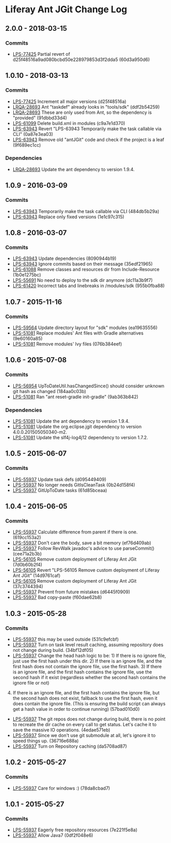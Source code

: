 # Liferay Ant JGit Change Log

## 2.0.0 - 2018-03-15

### Commits
- [LPS-77425] Partial revert of d25f48516a9ad080bcbd50e228979853d3f2dda5
(60d3a950d6)

## 1.0.10 - 2018-03-13

### Commits
- [LPS-77425] Increment all major versions (d25f48516a)
- [LRQA-28693] Ant "taskdef" already looks in "tools/sdk" (ddf2b54259)
- [LRQA-28693] These are only used from Ant, so the dependency is "provided"
(91dbbd33d4)
- [LPS-61099] Delete build.xml in modules (c9a7e1d370)
- [LPS-63943] Revert "LPS-63943 Temporarily make the task callable via CLI"
(0a87e3ea03)
- [LPS-63943] Remove old "antJGit" code and check if the project is a leaf
(9f689ec1cc)

### Dependencies
- [LRQA-28693] Update the ant dependency to version 1.9.4.

## 1.0.9 - 2016-03-09

### Commits
- [LPS-63943] Temporarily make the task callable via CLI (484db5b29a)
- [LPS-63943] Replace only fixed versions (1e1c97c315)

## 1.0.8 - 2016-03-07

### Commits
- [LPS-63943] Update dependencies (8090944b19)
- [LPS-63943] Ignore commits based on their message (35edf21965)
- [LPS-61088] Remove classes and resources dir from Include-Resource
(1b0e1275bc)
- [LPS-55691] No need to deploy to the sdk dir anymore (dc11a3b9f7)
- [LPS-61420] Incorrect tabs and linebreaks in /modules/sdk (955b0fba88)

## 1.0.7 - 2015-11-16

### Commits
- [LPS-59564] Update directory layout for "sdk" modules (ea19635556)
- [LPS-51081] Replace modules' Ant files with Gradle alternatives (9e60160a85)
- [LPS-51081] Remove modules' Ivy files (076b384eef)

## 1.0.6 - 2015-07-08

### Commits
- [LPS-56954] UpToDateUtil.hasChangedSince() should consider unknown git hash as
changed (184aa0c03b)
- [LPS-51081] Ran "ant reset-gradle init-gradle" (9ab363b842)

### Dependencies
- [LPS-51081] Update the ant dependency to version 1.9.4.
- [LPS-51081] Update the org.eclipse.jgit dependency to version
4.0.0.201505050340-m2.
- [LPS-51081] Update the slf4j-log4j12 dependency to version 1.7.2.

## 1.0.5 - 2015-06-07

### Commits
- [LPS-55937] Update task defs (d095449409)
- [LPS-55937] No longer needs GitIsCleanTask (0b24d158f4)
- [LPS-55937] GitUpToDate tasks (61d85bceaa)

## 1.0.4 - 2015-06-05

### Commits
- [LPS-55937] Calculate difference from parent if there is one. (619cc153a2)
- [LPS-55937] Don't care the body, save a bit memory (ef76d409ab)
- [LPS-55937] Follow RevWalk javadoc's advice to use parseCommit() (cee71a2b3b)
- [LPS-56105] Remove custom deployment of Liferay Ant JGit (7d0b60b2f4)
- [LPS-56105] Revert "LPS-56105 Remove custom deployment of Liferay Ant JGit"
(14d9761caf)
- [LPS-56105] Remove custom deployment of Liferay Ant JGit (37c3744394)
- [LPS-55937] Prevent from future mistakes (d6445f0909)
- [LPS-55937] Bad copy-paste (f60dae62b8)

## 1.0.3 - 2015-05-28

### Commits
- [LPS-55937] this may be used outside (531c9efcbf)
- [LPS-55937] Turn on task level result caching, assuming repository does not
change during build. (34bf12df05)
- [LPS-55937] Change the head hash logic to be: 1) If there is no ignore file,
just use the first hash under this dir. 2) If there is an ignore file, and the
first hash does not contain the ignore file, use the first hash. 3) If there is
an ignore file, and the first hash contains the ignore file, use the second hash
if it exist (regardless whether the second hash contains the ignore file or not)
4) If there is an ignore file, and the first hash contains the ignore file, but
the second hash does not exist, fallback to use the first hash, even it does
contain the ignore file. (This is ensuring the build script can always get a
hash value in order to continue running) (57bad010d0)
- [LPS-55937] The git repos does not change during build, there is no point to
recreate the dir cache on every call to get status. Let's cache it to save the
massive IO operations. (4edae571eb)
- [LPS-55937] Since we don't use git submodule at all, let's ignore it to speed
things up. (36716e688a)
- [LPS-55937] Turn on Repository caching (da5708ad87)

## 1.0.2 - 2015-05-27

### Commits
- [LPS-55937] Care for windows :) (78da8cbad7)

## 1.0.1 - 2015-05-27

### Commits
- [LPS-55937] Eagerly free repository resources (7e221f5e8a)
- [LPS-55937] Allow Java7 (0df2f048e6)

[LPS-51081]: https://issues.liferay.com/browse/LPS-51081
[LPS-55691]: https://issues.liferay.com/browse/LPS-55691
[LPS-55937]: https://issues.liferay.com/browse/LPS-55937
[LPS-56105]: https://issues.liferay.com/browse/LPS-56105
[LPS-56954]: https://issues.liferay.com/browse/LPS-56954
[LPS-59564]: https://issues.liferay.com/browse/LPS-59564
[LPS-61088]: https://issues.liferay.com/browse/LPS-61088
[LPS-61099]: https://issues.liferay.com/browse/LPS-61099
[LPS-61420]: https://issues.liferay.com/browse/LPS-61420
[LPS-63943]: https://issues.liferay.com/browse/LPS-63943
[LPS-77425]: https://issues.liferay.com/browse/LPS-77425
[LRQA-28693]: https://issues.liferay.com/browse/LRQA-28693
